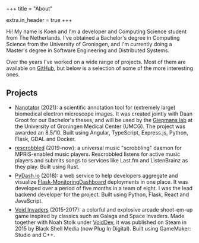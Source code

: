 +++
title = "About"

extra.in_header = true
+++

Hi! My name is Koen and I'm a developer and Computing Science student from The Netherlands.
I've obtained a Bachelor's degree in Computing Science from the University of Groningen,
and I'm currently doing a Master's degree in Software Engineering and Distributed Systems.

Over the years I've worked on a wide range of projects. Most of them are available on [GitHub],
but below is a selection of some of the more interesting ones.

[GitHub]: https://github.com/InputUsername

## Projects

<div class="projects">

- [Nanotator] (2021):
    a scientific annotation tool for (extremely large) biomedical electron microscope images.
    It was created jointly with Daan Groot for our Bachelor's theses, and will be used by
    the [Giepmans lab] at the University of Groningen Medical Center (UMCG).
    The project was awarded an 8.5/10.
    Built using Angular, TypeScript, Express.js, Python, Flask, GDAL and Docker.
- [rescrobbled] (2019-now):
    a universal music "scrobbling" daemon for MPRIS-enabled music players. Rescrobbled listens
    for active music players and submits songs to services like Last.fm and ListenBrainz as they play.
    Built using Rust.
- [PyDash.io] (2018):
    a web service to help developers aggregate and visualize [Flask-MonitoringDashboard]
    deployments in one place. It was developed over a period of five months in a team of eight.
    I was the lead backend developer for the project.
    Built using Python, Flask, React and JavaScript.
- [Void Invaders] (2015-2017):
    a colorful and explosive arcade shoot-em-up game inspired by classics such as Galaga and
    Space Invaders. Made together with Noah Stolk under [VoidDev], it
    was published on Steam in 2015 by Black Shell Media (now Plug In Digital).
    Built using GameMaker: Studio and C++.

</div>

[Nanotator]: https://github.com/daangroot/biomedical-image-annotation-tool
[Giepmans lab]: http://cellbiology.nl
[rescrobbled]: https://github.com/InputUsername/rescrobbled
[PyDash.io]: https://github.com/RUGSoftEng/2018-PyDash.io
[Flask-MonitoringDashboard]: https://github.com/flask-dashboard/Flask-MonitoringDashboard
[Void Invaders]: https://store.steampowered.com/app/391170/Void_Invaders/
[VoidDev]: http://voiddev.net


<style>
    .projects li {
        margin-top: 0.5em;
    }
</style>
